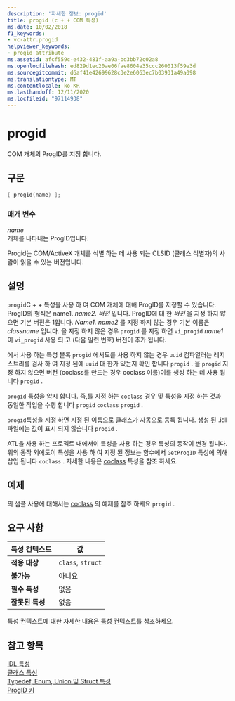 ```yaml
---
description: '자세한 정보: progid'
title: progid (c + + COM 특성)
ms.date: 10/02/2018
f1_keywords:
- vc-attr.progid
helpviewer_keywords:
- progid attribute
ms.assetid: afcf559c-e432-481f-aa9a-bd3bb72c02a8
ms.openlocfilehash: ed829d1ec20ae06fae8604e35ccc260013f59e3d
ms.sourcegitcommit: d6af41e42699628c3e2e6063ec7b03931a49a098
ms.translationtype: MT
ms.contentlocale: ko-KR
ms.lasthandoff: 12/11/2020
ms.locfileid: "97114938"
---
```

# <a name="progid"></a>progid

COM 개체의 ProgID를 지정 합니다.

## <a name="syntax"></a>구문

```cpp
[ progid(name) ];
```

### <a name="parameters"></a>매개 변수

*name*<br/>
개체를 나타내는 ProgID입니다.

Progid는 COM/ActiveX 개체를 식별 하는 데 사용 되는 CLSID (클래스 식별자)의 사람이 읽을 수 있는 버전입니다.

## <a name="remarks"></a>설명

`progid`C + + 특성을 사용 하 여 COM 개체에 대해 ProgID를 지정할 수 있습니다. ProgID의 형식은 name1. *name2. 버전* 입니다. ProgID에 대 한 *버전* 을 지정 하지 않으면 기본 버전은 1입니다. *Name1. name2* 를 지정 하지 않는 경우 기본 이름은 *classname* 입니다. 을 지정 하지 않은 경우 `progid` 를 지정 하면 `vi_progid` *name1* 이 `vi_progid` 사용 되 고 (다음 일련 번호) 버전이 추가 됩니다.

에서 사용 하는 특성 블록 `progid` 에서도를 사용 하지 않는 경우 `uuid` 컴파일러는 레지스트리를 검사 하 여 지정 된에 `uuid` 대 한가 있는지 확인 합니다 `progid` . 을 `progid` 지정 하지 않으면 버전 (coclass를 만드는 경우 coclass 이름)이를 생성 하는 데 사용 됩니다 `progid` .

`progid` 특성을 암시 합니다. 즉,를 지정 하는 `coclass` 경우 및 특성을 지정 하는 것과 동일한 작업을 수행 합니다 `progid` `coclass` `progid` .

`progid`특성을 지정 하면 지정 된 이름으로 클래스가 자동으로 등록 됩니다. 생성 된 .idl 파일에는 값이 표시 되지 않습니다 `progid` .

ATL을 사용 하는 프로젝트 내에서이 특성을 사용 하는 경우 특성의 동작이 변경 됩니다. 위의 동작 외에도이 특성을 사용 하 여 지정 된 정보는 함수에서 `GetProgID` 특성에 의해 삽입 됩니다 `coclass` . 자세한 내용은 [coclass](coclass.md) 특성을 참조 하세요.

## <a name="example"></a>예제

의 샘플 사용에 대해서는 [coclass](coclass.md) 의 예제를 참조 하세요 `progid` .

## <a name="requirements"></a>요구 사항

| 특성 컨텍스트 | 값 |
|-|-|
|**적용 대상**|`class`, `struct`|
|**불가능**|아니요|
|**필수 특성**|없음|
|**잘못된 특성**|없음|

특성 컨텍스트에 대한 자세한 내용은 [특성 컨텍스트](cpp-attributes-com-net.md#contexts)를 참조하세요.

## <a name="see-also"></a>참고 항목

[IDL 특성](idl-attributes.md)<br/>
[클래스 특성](class-attributes.md)<br/>
[Typedef, Enum, Union 및 Struct 특성](typedef-enum-union-and-struct-attributes.md)<br/>
[ProgID 키](/windows/win32/com/-progid--key)
